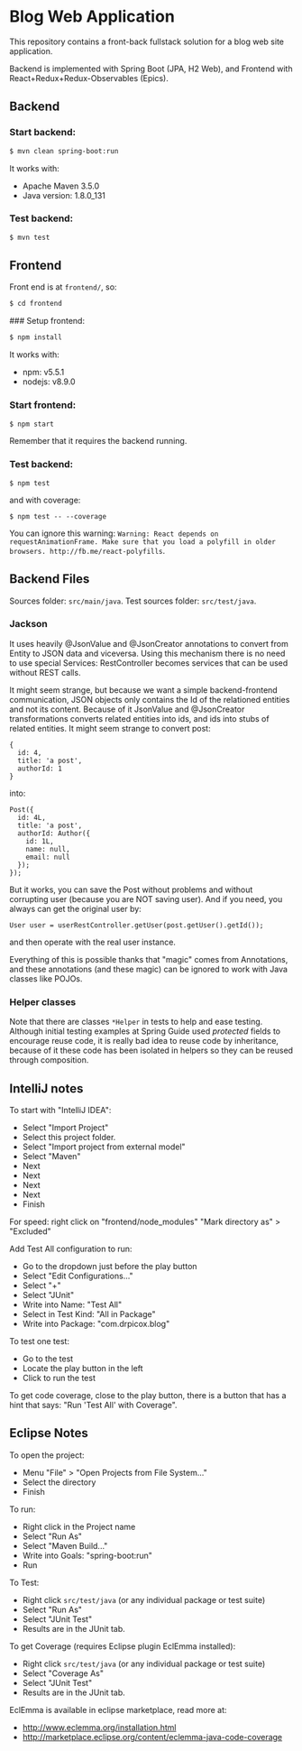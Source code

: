 Blog Web Application
====================

This repository contains a front-back fullstack solution for a blog 
web site application.

Backend is implemented with Spring Boot (JPA, H2 Web), and
Frontend with React+Redux+Redux-Observables (Epics).


Backend
-------

### Start backend:

```bash
$ mvn clean spring-boot:run
```

It works with:
- Apache Maven 3.5.0
- Java version: 1.8.0_131

### Test backend:

```bash
$ mvn test
```



Frontend
--------

Front end is at `frontend/`, so:

```bash
$ cd frontend
```

### Setup frontend:

```bash
$ npm install
```

It works with:
- npm: v5.5.1
- nodejs: v8.9.0
 
### Start frontend:

```bash
$ npm start
```

Remember that it requires the backend running.

### Test backend:

```
$ npm test
```

and with coverage:

```
$ npm test -- --coverage
```

You can ignore this warning: `Warning: React depends on requestAnimationFrame. Make sure that you load a polyfill in older browsers. http://fb.me/react-polyfills`.


Backend Files
-------------

Sources folder: `src/main/java`.
Test sources folder: `src/test/java`.

### Jackson

It uses heavily @JsonValue and @JsonCreator annotations to convert from Entity to JSON data and viceversa. Using this mechanism there is no need to use special Services: RestController becomes services that can be used without REST calls.

It might seem strange, but because we want a simple backend-frontend communication, JSON objects only contains the Id of the relationed entities and not its content. Because of it JsonValue and @JsonCreator transformations converts related entities into ids, and ids into stubs of related entities.
It might seem strange to convert post: 

    { 
      id: 4, 
      title: 'a post', 
      authorId: 1
    }

into:

    Post({ 
      id: 4L, 
      title: 'a post', 
      authorId: Author({
        id: 1L,
        name: null,
        email: null
      });
    });

But it works, you can save the Post without problems and without corrupting user (because you are NOT saving user). And if you need, you always can get the original user by:

    User user = userRestController.getUser(post.getUser().getId());

and then operate with the real user instance.

Everything of this is possible thanks that "magic" comes from Annotations, and these annotations (and these magic) can be ignored to work with Java classes like POJOs.



### Helper classes

Note that there are classes `*Helper` in tests to help and ease testing.
Although initial testing examples at Spring Guide used _protected_ fields
to encourage reuse code, it is really bad idea to reuse code by inheritance,
because of it these code has been isolated in helpers so they can be reused
through composition.


IntelliJ notes
--------------

To start with "IntelliJ IDEA":

- Select "Import Project"
- Select this project folder.
- Select "Import project from external model"
- Select "Maven"
- Next
- Next
- Next
- Next
- Finish

For speed: right click on "frontend/node_modules" "Mark directory as" > "Excluded"

Add Test All configuration to run:
- Go to the dropdown just before the play button
- Select "Edit Configurations..."
- Select "+"
- Select "JUnit"
- Write into Name: "Test All"
- Select in Test Kind: "All in Package"
- Write into Package: "com.drpicox.blog"

To test one test:
- Go to the test
- Locate the play button in the left
- Click to run the test

To get code coverage, close to the play button, there is a button that has a hint that says: "Run 'Test All' with Coverage".


Eclipse Notes
-------------

To open the project: 
- Menu "File" > "Open Projects from File System..."
- Select the directory
- Finish

To run:
- Right click in the Project name
- Select "Run As"
- Select "Maven Build..."
- Write into Goals: "spring-boot:run"
- Run

To Test:
- Right click `src/test/java` (or any individual package or test suite)
- Select "Run As"
- Select "JUnit Test"
- Results are in the JUnit tab.

To get Coverage (requires Eclipse plugin EclEmma installed):
- Right click `src/test/java` (or any individual package or test suite)
- Select "Coverage As"
- Select "JUnit Test"
- Results are in the JUnit tab.

EclEmma is available in eclipse marketplace, read more at:
- http://www.eclemma.org/installation.html
- http://marketplace.eclipse.org/content/eclemma-java-code-coverage
